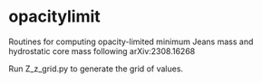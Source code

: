 # opacitylimit
Routines for computing opacity-limited minimum Jeans mass and hydrostatic core mass following arXiv:2308.16268

Run Z_z_grid.py to generate the grid of values.
